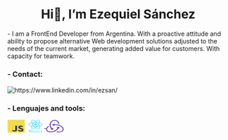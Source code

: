 <h1 align="center"> Hi👋, I’m Ezequiel Sánchez </h1> 
- I am a FrontEnd Developer from Argentina. With a proactive attitude and ability to propose alternative Web development solutions adjusted to the needs of the current market, generating added value for customers. With capacity for teamwork.

<h3>- Contact:</h3>
<a> 
  <img align="center" src="https://raw.githubusercontent.com/rahuldkjain/github-profile-readme-generator/master/src/images/icons/Social/linked-in-alt.svg" alt="https://www.linkedin.com/in/ezsan/" height="30" width="40" style="max-width:100%;">  
</a>

<h3>- Lenguajes and tools:</h3>
<p>
  
<a> 
  <img align="center" src="https://raw.githubusercontent.com/devicons/devicon/master/icons/javascript/javascript-original.svg" alt="https://www.linkedin.com/in/ezsan/" height="30" width="40" style="max-width:100%;">  
</a>  
  
  
<a href="https://reactjs.org/"> 
  <img align="center" src="https://raw.githubusercontent.com/devicons/devicon/master/icons/react/react-original-wordmark.svg" alt="https://www.linkedin.com/in/ezsan/" height="30" width="40" style="max-width:100%;">  
</a>

<a> 
  <img align="center" src="https://raw.githubusercontent.com/devicons/devicon/master/icons/redux/redux-original.svg" alt="https://www.linkedin.com/in/ezsan/" height="30" width="40" style="max-width:100%;">  
</a>

</p>





<!---
ezSan/ezSan is a ✨ special ✨ repository because its `README.md` (this file) appears on your GitHub profile.
You can click the Preview link to take a look at your changes.
--->
